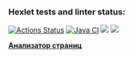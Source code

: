 ### Hexlet tests and linter status:
[![Actions Status](https://github.com/Azeend/java-project-72/workflows/hexlet-check/badge.svg)](https://github.com/Azeend/java-project-72/actions)
[![Java CI](https://github.com/Azeend/java-project-72/actions/workflows/JavaCI.yml/badge.svg)](https://github.com/Azeend/java-project-72/actions/workflows/JavaCI.yml)
<a href="https://codeclimate.com/github/Azeend/java-project-72/maintainability"><img src="https://api.codeclimate.com/v1/badges/d9485240fb3b27ea6590/maintainability" /></a>
<a href="https://codeclimate.com/github/Azeend/java-project-72/test_coverage"><img src="https://api.codeclimate.com/v1/badges/d9485240fb3b27ea6590/test_coverage" /></a>

<p><b><a href="https://hexlet-project.onrender.com/">Анализатор страниц</b><p>
